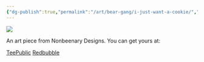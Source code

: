 ```yaml
---
{"dg-publish":true,"permalink":"/art/bear-gang/i-just-want-a-cookie/","title":"I just want a cookie","tags":["Art","Bears"]}
---
```



![](https://baserow-media.ams3.digitaloceanspaces.com/user_files/FxoLLwZh2YWe98ygu843BoSelQO7AqqE_61085808f473c365b391816ae35a0958678592651905ce4883d88bbae62f5088.jpg)

An art piece from Nonbeenary Designs. You can get yours at:

[TeePublic](https://www.teepublic.com/t-shirt/49131001-i-just-want-a-cookie?store_id=258912)
[Redbubble](https://www.redbubble.com/shop/ap/150242071?ref=studio-promote)
